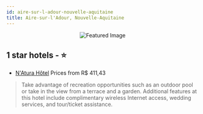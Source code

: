 ```yaml
---
id: aire-sur-l-adour-nouvelle-aquitaine
title: Aire-sur-l'Adour, Nouvelle-Aquitaine
---
```


<center><img src="https://i.travelapi.com/hotels/13000000/12380000/12375700/12375601/fd49c521_z.jpg" alt="Featured Image" /></center>


##  1 star hotels - ⭐️

-    [N'Atura Hôtel](https://us.hurb.com/hotels/aire-sur-l-adour/n-atura-hotel-JNP-JP384883?cmp=18055) Prices from R$ 411,43
   > Take advantage of recreation opportunities such as an outdoor pool or take in the view from a terrace and a garden. Additional features at this hotel include complimentary wireless Internet access, wedding services, and tour/ticket assistance.
